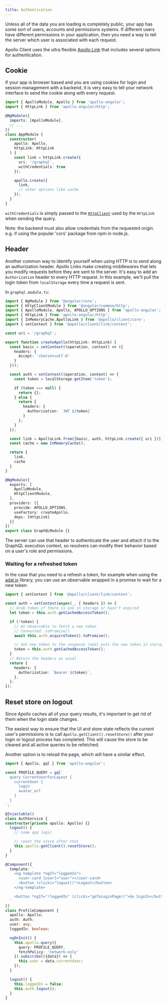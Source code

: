 ```yaml
---
title: Authentication
---
```


Unless all of the data you are loading is completely public, your app has some sort of users, accounts and permissions systems. If different users have different permissions in your application, then you need a way to tell the server which user is associated with each request.

Apollo Client uses the ultra flexible [Apollo Link](https://www.apollographql.com/docs/link) that includes several options for authentication.

## Cookie

If your app is browser based and you are using cookies for login and session management with a backend, it is very easy to tell your network interface to send the cookie along with every request.

```typescript
import { ApolloModule, Apollo } from 'apollo-angular';
import { HttpLink } from 'apollo-angular/http';

@NgModule({
  imports: [ApolloModule],
  // ...
})
class AppModule {
  constructor(
    apollo: Apollo,
    httpLink: HttpLink
  ) {
    const link = httpLink.create({
      uri: '/graphql',
      withCredentials: true
    });

    apollo.create({
      link,
      // other options like cache
    });
  }
}
```

`withCredentials` is simply passed to the [`HttpClient`](https://angular.io/api/common/http/HttpClient) used by the `HttpLink` when sending the query.

Note: the backend must also allow credentials from the requested origin. e.g. if using the popular 'cors' package from npm in node.js.

## Header

Another common way to identify yourself when using HTTP is to send along an authorization header. Apollo Links make creating middlewares that lets you modify requests before they are sent to the server. It's easy to add an `Authorization` header to every HTTP request. In this example, we'll pull the login token from `localStorage` every time a request is sent.

In `graphql.module.ts`:

```typescript
import { NgModule } from '@angular/core';
import { HttpClientModule } from '@angular/common/http';
import { ApolloModule, Apollo, APOLLO_OPTIONS } from 'apollo-angular';
import { HttpLink } from 'apollo-angular/http';
import { InMemoryCache,ApolloLink } from '@apollo/client/core';
import { setContext } from '@apollo/client/link/context';

const uri = '/graphql';

export function createApollo(httpLink: HttpLink) {
  const basic = setContext((operation, context) => ({
    headers: {
      Accept: 'charset=utf-8'
    }
  }));

  const auth = setContext((operation, context) => {
    const token = localStorage.getItem('token');

    if (token === null) {
      return {};
    } else {
      return {
        headers: {
          Authorization: `JWT ${token}`
        }
      };
    }
  });

  const link = ApolloLink.from([basic, auth, httpLink.create({ uri })]);
  const cache = new InMemoryCache();

  return {
    link,
    cache
  }
}

@NgModule({
  exports: [
    ApolloModule,
    HttpClientModule,
  ],
  providers: [{
    provide: APOLLO_OPTIONS,
    useFactory: createApollo,
    deps: [HttpLink]
  }]
})
export class GraphQLModule {}

```

The server can use that header to authenticate the user and attach it to the GraphQL execution context, so resolvers can modify their behavior based on a user's role and permissions.

### Waiting for a refreshed token

In the case that you need to a refresh a token, for example when using the [adal.js](https://github.com/AzureAD/azure-activedirectory-library-for-js) library, you can use an observable wrapped in a promise to wait for a new token:

```typescript
import { setContext } from '@apollo/client/link/context';

const auth = setContext(async(_, { headers }) => {
  // Grab token if there is one in storage or hasn't expired
  let token = this.auth.getCachedAccessToken();

  if (!token) {
    // An observable to fetch a new token
    // Converted .toPromise()
    await this.auth.acquireToken().toPromise();

    // Set new token to the response (adal puts the new token in storage when fetched)
    token = this.auth.getCachedAccessToken();
  }
  // Return the headers as usual
  return {
    headers: {
      Authorization: `Bearer ${token}`,
    },
  };
});
```

## Reset store on logout

Since Apollo caches all of your query results, it's important to get rid of them when the login state changes.

The easiest way to ensure that the UI and store state reflects the current user's permissions is to call `Apollo.getClient().resetStore()` after your login or logout process has completed. This will cause the store to be cleared and all active queries to be refetched.

Another option is to reload the page, which will have a similar effect.

```typescript
import { Apollo, gql } from 'apollo-angular';

const PROFILE_QUERY = gql`
  query CurrentUserForLayout {
    currentUser {
      login
      avatar_url
    }
  }
`;

@Injectable()
class AuthService {
constructor(private apollo: Apollo) {}
  logout() {
    // some app logic

    // reset the store after that
    this.apollo.getClient().resetStore();
  }
}

@Component({
  template: `
    <ng-template *ngIf="loggedIn">
      <user-card [user]="user"></user-card>
      <button (click)="logout()">Logout</button>
    </ng-template>

    <button *ngIf="!loggedIn" (click)="goToLoginPage()">Go SignIn</button>
  `
})
class ProfileComponent {
  apollo: Apollo;
  auth: Auth;
  user: any;
  loggedIn: boolean;

  ngOnInit() {
    this.apollo.query({
      query: PROFILE_QUERY,
      fetchPolicy: 'network-only'
    }).subscribe(({data}) => {
      this.user = data.currentUser;
    });
  }

  logout() {
    this.loggedIn = false;
    this.auth.logout();
  }
}
```
